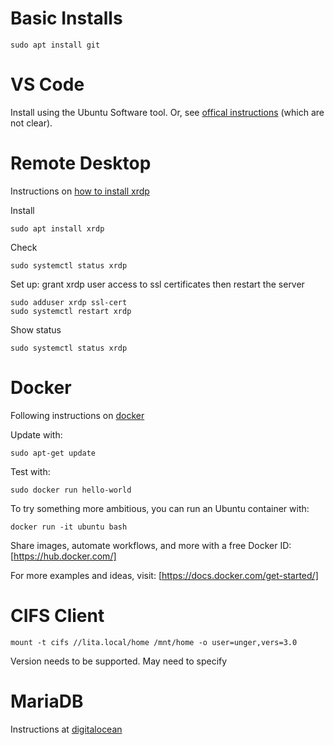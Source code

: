 
# Basic Installs

    sudo apt install git


# VS Code

Install using the Ubuntu Software tool.  Or, see [offical instructions](https://code.visualstudio.com/docs/setup/linux) (which are not clear).



# Remote Desktop

Instructions on [how to install xrdp](https://linuxize.com/post/how-to-install-xrdp-on-ubuntu-20-04/)

Install

    sudo apt install xrdp 

Check

    sudo systemctl status xrdp

Set up:  grant xrdp user access to ssl certificates then restart the server

    sudo adduser xrdp ssl-cert
    sudo systemctl restart xrdp
    
Show status

    sudo systemctl status xrdp
# Docker

Following instructions on [docker](https://docs.docker.com/engine/install/debian/)

Update with:

    sudo apt-get update

Test with:

    sudo docker run hello-world

To try something more ambitious, you can run an Ubuntu container with:

    docker run -it ubuntu bash

Share images, automate workflows, and more with a free Docker ID:  [https://hub.docker.com/]

For more examples and ideas, visit: [https://docs.docker.com/get-started/]
 
# CIFS Client

	mount -t cifs //lita.local/home /mnt/home -o user=unger,vers=3.0

Version needs to be supported.  May need to specify


# MariaDB

Instructions at [digitalocean](https://www.digitalocean.com/community/tutorials/how-to-install-mariadb-on-debian-10)

